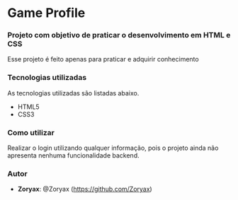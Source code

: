 # Game Profile

### Projeto com objetivo de praticar o desenvolvimento em HTML e CSS
Esse projeto é feito apenas para praticar e adquirir conhecimento

### Tecnologias utilizadas
As tecnologias utilizadas são listadas abaixo.

* HTML5
* CSS3



### Como utilizar

Realizar o login utilizando qualquer informação, pois o projeto ainda não apresenta nenhuma funcionalidade backend.



### Autor 

* **Zoryax**: @Zoryax (https://github.com/Zoryax)